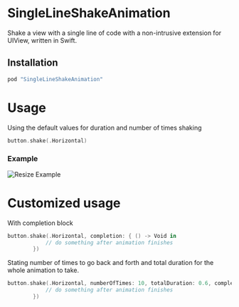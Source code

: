 # SingleLineShakeAnimation
Shake a view with a single line of code with a non-intrusive extension for UIView, written in Swift.

## Installation
```ruby
pod "SingleLineShakeAnimation"
```

Usage
=====
Using the default values for duration and number of times shaking
```swift
button.shake(.Horizontal)
```

### Example
![Resize Example](https://raw.githubusercontent.com/haaakon/SingleLineShakeAnimation/master/example.gif)


Customized usage
=====

With completion block 
```swift
button.shake(.Horizontal, completion: { () -> Void in
            // do something after animation finishes
        })
```

Stating number of times to go back and forth and total duration for the whole animation to take.
```swift
button.shake(.Horizontal, numberOfTimes: 10, totalDuration: 0.6, completion: { () -> Void in
            // do something after animation finishes
        })
```




